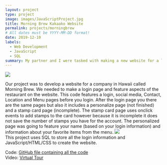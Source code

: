 ```yaml
---
layout: project
type: project
image: images/JavaScriptProject.jpg
title: Morning Brew Kakaako Website 
permalink: projects/morningbrew
# All dates must be YYYY-MM-DD format!
date: 2019-12-10
labels:
  - Web Development
  - JavaScript
  - SQL
summary: My partner and I were tasked with making a new website for a local coffee shop. The requierments were that it had to have a login page, stamp card and had to look and feel like that company were going to use our code for their actual website. 
---
```

<img class="ui medium right floated rounded image" src="../images/SC2.png">
<br>

Our project was to develop a website for a company in Hawaii called Morning Brew. We needed to make a login page and feature aspects of the restaurant on the website. This code features a login, social media, Contact, Location and Menu pages before you login. 
After the login page you there are the same pages but also it includes a personalize page (not finished) and a stamp card page (incomplete). The stamp card page uses onclick events to add stamps to the card however because it is incomplete it does not save the number of stamps you have for the account. The personalized page was going to feature your name (based on your login information) and information about your favorite items from the menu. 
<img class="ui medium right floated rounded image" src="../images/SC1.png">
<br>
This project uses SQL to store all the login information and JavaScript/HTML/CSS to create the website. 

Code: <a href="https://github.com/nnagatoshi/nnagatoshi.github.io/tree/master/test"><i class="large github icon"></i>GitHub file containing all the code</a>
<br>
Video: <a href="https://www.youtube.com/watch?v=o7Stf9bsP8g"><i class="large github icon"></i>Virtual Tour</a>


